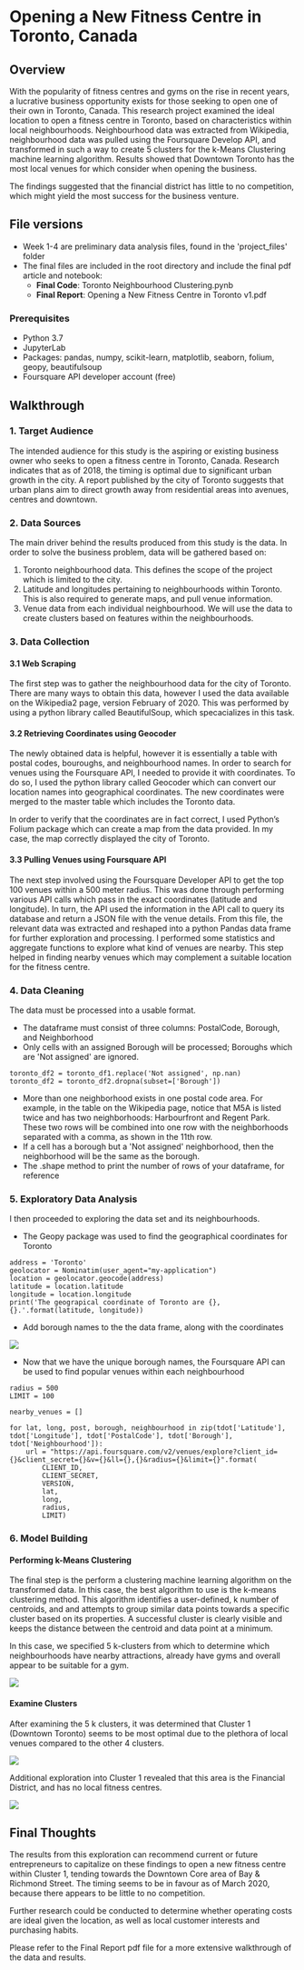 # Opening a New Fitness Centre in Toronto, Canada

## Overview

With the popularity of fitness centres and gyms on the rise in recent years, a lucrative business opportunity exists for those seeking to open one of their own in Toronto, Canada. This research project examined the ideal location to open a fitness centre in Toronto, based on characteristics within local neighbourhoods. Neighbourhood data was extracted from Wikipedia, neighbourhood data was pulled using the Foursquare Develop API, and transformed in such a way to create 5 clusters for the k-Means Clustering machine learning algorithm. Results showed that Downtown Toronto has the most local venues for which consider when opening the business. 

The findings suggested that the financial district has little to no competition, which might yield the most success for the business venture.

## File versions
- Week 1-4 are preliminary data analysis files, found in the 'project_files' folder
- The final files are included in the root directory and include the final pdf article and notebook:
  - **Final Code**: Toronto Neighbourhood Clustering.pynb
  - **Final Report**: Opening a New Fitness Centre in Toronto v1.pdf

### Prerequisites
 - Python 3.7
 - JupyterLab
 - Packages: pandas, numpy, scikit-learn, matplotlib, seaborn, folium, geopy, beautifulsoup
 - Foursquare API developer account (free)
 
## Walkthrough

### 1. Target Audience
The intended audience for this study is the aspiring or existing business owner who seeks to open a fitness centre in Toronto, Canada. Research indicates that as of 2018, the timing is optimal due to significant urban growth in the city. A report published by the city of Toronto suggests that urban plans aim to direct growth away from residential areas into avenues, centres and downtown.

### 2. Data Sources
The main driver behind the results produced from this study is the data. In order to solve the business problem, data will be gathered based on:

1. Toronto neighbourhood data. This defines the scope of the project which is limited to the city.
2. Latitude and longitudes pertaining to neighbourhoods within Toronto. This is also required to generate maps, and pull venue information.
3. Venue data from each individual neighbourhood. We will use the data to create clusters based on features within the neighbourhoods.

### 3. Data Collection

#### 3.1 Web Scraping

The first step was to gather the neighbourhood data for the city of Toronto. There are many ways to obtain this data, however I used the data available on the Wikipedia2 page, version February of 2020. This was performed by using a python library called BeautifulSoup, which specacializes in this task.

#### 3.2 Retrieving Coordinates using Geocoder

The newly obtained data is helpful, however it is essentially a table with postal codes, bouroughs, and neighbourhood names. In order to search for venues using the Foursquare API, I needed to provide it with coordinates. To do so, I used the python library called Geocoder which can convert our location names into geographical coordinates. The new coordinates were merged to the master table which includes the Toronto data.

In order to verify that the coordinates are in fact correct, I used Python’s Folium package which can create a map from the data provided. In my case, the map correctly displayed the city of Toronto.

#### 3.3 Pulling Venues using Foursquare API

The next step involved using the Foursquare Developer API to get the top 100 venues within a 500 meter radius. This was done through performing various API calls which pass in the exact coordinates (latitude and longitude). In turn, the API used the information in the API call to query its database and return a JSON file with the venue details. From this file, the relevant data was extracted and reshaped into a python Pandas data frame for further exploration and processing. I performed some statistics and aggregate functions to explore what kind of venues are nearby. This step helped in finding nearby venues which may complement a suitable location for the fitness centre.

### 4. Data Cleaning

The data must be processed into a usable format.

- The dataframe must consist of three columns: PostalCode, Borough, and Neighborhood
- Only cells with an assigned Borough will be processed; Boroughs which are 'Not assigned' are ignored.
```
toronto_df2 = toronto_df1.replace('Not assigned', np.nan)
toronto_df2 = toronto_df2.dropna(subset=['Borough'])
```
- More than one neighborhood exists in one postal code area. For example, in the table on the Wikipedia page, notice that M5A is listed twice and has two neighborhoods: Harbourfront and Regent Park. These two rows will be combined into one row with the neighborhoods separated with a comma, as shown in the 11th row.
- If a cell has a borough but a 'Not assigned' neighborhood, then the neighborhood will be the same as the borough.
- The .shape method to print the number of rows of your dataframe, for reference

### 5. Exploratory Data Analysis
I then proceeded to exploring the data set and its neighbourhoods.

- The Geopy package was used to find the geographical coordinates for Toronto
```
address = 'Toronto'
geolocator = Nominatim(user_agent="my-application")
location = geolocator.geocode(address)
latitude = location.latitude
longitude = location.longitude
print('The geograpical coordinate of Toronto are {}, {}.'.format(latitude, longitude))
```

- Add borough names to the the data frame, along with the coordinates

![](images/boroughs.png)

- Now that we have the unique borough names, the Foursquare API can be used to find popular venues within each neighbourhood

```
radius = 500
LIMIT = 100

nearby_venues = []

for lat, long, post, borough, neighbourhood in zip(tdot['Latitude'], tdot['Longitude'], tdot['PostalCode'], tdot['Borough'], tdot['Neighbourhood']):
    url = "https://api.foursquare.com/v2/venues/explore?client_id={}&client_secret={}&v={}&ll={},{}&radius={}&limit={}".format(
        CLIENT_ID,
        CLIENT_SECRET,
        VERSION,
        lat,
        long,
        radius, 
        LIMIT)
```


### 6. Model Building
#### Performing k-Means Clustering

The final step is the perform a clustering machine learning algorithm on the transformed data. In this case, the best algorithm to use is the k-means clustering method. This algorithm identifies a user-defined, k number of centroids, and and attempts to group similar data points towards a specific cluster based on its properties. A successful cluster is clearly visible and keeps the distance between the centroid and data point at a minimum.

In this case, we specified 5 k-clusters from which to determine which neighbourhoods have nearby attractions, already have gyms and overall appear to be suitable for a gym.

![](images/figure_4.png)

#### Examine Clusters

After examining the 5 k clusters, it was determined that Cluster 1 (Downtown Toronto) seems to be most optimal due to the plethora of local venues compared to the other 4 clusters.

![](images/figure_3.png)

Additional exploration into Cluster 1 revealed that this area is the Financial District, and has no local fitness centres.

![](images/figure_1.png)


## Final Thoughts

The results from this exploration can recommend current or future entrepreneurs to capitalize on these findings to open a new fitness centre within Cluster 1, tending towards the Downtown Core area of Bay & Richmond Street. The timing seems to be in favour as of March 2020, because there appears to be little to no competition.

Further research could be conducted to determine whether operating costs are ideal given the location, as well as local customer interests and purchasing habits.

Please refer to the Final Report pdf file for a more extensive walkthrough of the data and results.
